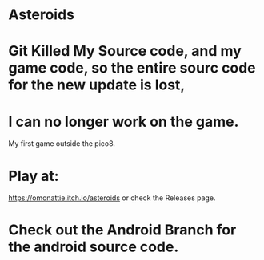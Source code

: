 # Asteroids

# Git Killed My Source code, and my game code, so the entire sourc code for the new update is lost,
# I can no longer work on the game.

My first game outside the pico8.

# Play at:

https://omonattie.itch.io/asteroids
or check the Releases page.

# Check out the Android Branch for the android source code.
